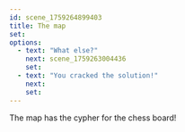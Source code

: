 ```yaml
---
id: scene_1759264899403
title: The map
set:
options:
  - text: "What else?"
    next: scene_1759263004436
    set:
  - text: "You cracked the solution!"
    next: 
    set:
---
```


The map has the cypher for the chess board!